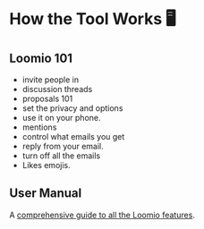 # How the Tool Works 🖥

## Loomio 101

* invite people in
* discussion threads
* proposals 101
* set the privacy and options
* use it on your phone.
* mentions
* control what emails you get
* reply from your email.
* turn off all the emails
* Likes emojis.

## User Manual

A [comprehensive guide to all the Loomio features](http://help.loomio.org).